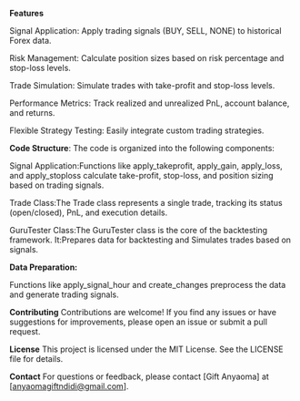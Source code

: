 **Features**

Signal Application: Apply trading signals (BUY, SELL, NONE) to historical Forex data.

Risk Management: Calculate position sizes based on risk percentage and stop-loss levels.

Trade Simulation: Simulate trades with take-profit and stop-loss levels.

Performance Metrics: Track realized and unrealized PnL, account balance, and returns.

Flexible Strategy Testing: Easily integrate custom trading strategies.


**Code Structure**: The code is organized into the following components:

Signal Application:Functions like apply_takeprofit, apply_gain, apply_loss, and apply_stoploss calculate take-profit, stop-loss, and position sizing based on trading signals.

Trade Class:The Trade class represents a single trade, tracking its status (open/closed), PnL, and execution details.

GuruTester Class:The GuruTester class is the core of the backtesting framework. It:Prepares data for backtesting and Simulates trades based on signals.



**Data Preparation:**

Functions like apply_signal_hour and create_changes preprocess the data and generate trading signals.


**Contributing**
Contributions are welcome! If you find any issues or have suggestions for improvements, please open an issue or submit a pull request.


**License**
This project is licensed under the MIT License. See the LICENSE file for details.


**Contact**
For questions or feedback, please contact [Gift Anyaoma] at [anyaomagiftndidi@gmail.com].
